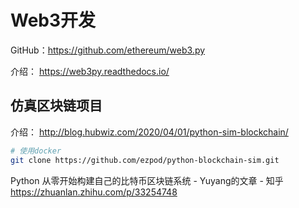 # Web3开发

GitHub：https://github.com/ethereum/web3.py

介绍：
https://web3py.readthedocs.io/

## 仿真区块链项目

介绍： http://blog.hubwiz.com/2020/04/01/python-sim-blockchain/

```sh
# 使用docker
git clone https://github.com/ezpod/python-blockchain-sim.git
```

Python 从零开始构建自己的比特币区块链系统 - Yuyang的文章 - 知乎 https://zhuanlan.zhihu.com/p/33254748
